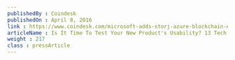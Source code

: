 ```yaml
---
publishedBy : Coindesk
publishedOn : April 8, 2016
link : https://www.coindesk.com/microsoft-adds-storj-azure-blockchain-ecosystem/
articleName : Is It Time To Test Your New Product's Usability? 13 Tech Experts Weigh In
weight : 217 
class : pressArticle
---
```

